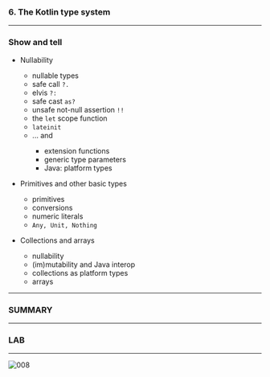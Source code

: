### 6. The Kotlin type system
<!-- .slide: class="is-module" -->

---

### Show and tell
<div class="flex">
  <div class="col">
  	<ul>
      <li>Nullability</li>
        <ul>
            <li>nullable types</li>
            <li>safe call <code>?.</code></li>
            <li>elvis <code>?:</code></li>
            <li>safe cast <code>as?</code></li>
            <li>unsafe not-null assertion <code>!!</code></li>
            <li>the <code>let</code> scope function</li>
            <li><code>lateinit</code></li>
            <li>... and </li>
            <ul>
                <li>extension functions</li>
                <li>generic type parameters</li>     
                <li>Java: platform types</li>     
            </ul>       
        </ul>
    </ul>
  </div>
  <div class="col">
  	<ul>
      <li>Primitives and other basic types</li>
        <ul>
            <li>primitives</li>
            <li>conversions</li>
            <li>numeric literals</li>
            <li><code>Any, Unit, Nothing</code></li>
        </ul>
    </ul>
    <ul>
      <li>Collections and arrays</li>
        <ul>
            <li>nullability</li>
            <li>(im)mutability and Java interop</li>
            <li>collections as platform types</li>
            <li>arrays</li>
        </ul>
    </ul>
</div>

---

### SUMMARY

---

### LAB
<!-- .slide: class="is-lab" -->
---

![008](/img/008.png)